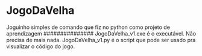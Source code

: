 # JogoDaVelha
Joguinho simples de comando que fiz no python como projeto de aprendizagem
###############
JogoDaVelha_v1.exe é o executável. Não precisa de mais nada.
JogoDaVelha_v1.py é o script que pode ser usado pra visualizar o código do jogo.
